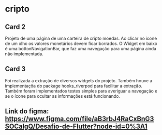 # cripto  

## Card 2

Projeto de uma página de uma carteira de cripto moedas. Ao clicar no ícone de um olho os valores monetários devem ficar borrados. O Widget em baixo é uma bottonNavigationBar, que faz uma navegação para uma página ainda não implementada. 

## Card 3

Foi realizada a extração de diversos widgets do projeto. Também houve a implementaçõa do package hooks_riverpod para facilitar a extração. Também foram implementados testes simples para averiguar a navegação e se o ícone para ocultar as informações está funcionando. 

## Link do figma: https://www.figma.com/file/aB3rbJ4RaCxBnG3SOCalgQ/Desafio-de-Flutter?node-id=0%3A1


